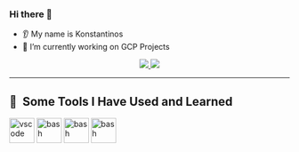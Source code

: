 ### Hi there 👋
* 👂 My name is Konstantinos
* 🔭 I’m currently working on GCP Projects

<div align="center">
  <a href="kopapatzimos@gmail.com">
    <img src="https://img.shields.io/badge/Gmail-333333?style=for-the-badge&logo=gmail&logoColor=red" />
  </a>
  <a href="https://linkedin.com/in/chijiokeokorji" target="_blank">
    <img src="https://img.shields.io/badge/LinkedIn-0077B5?style=for-the-badge&logo=linkedin&logoColor=white" target="https://www.linkedin.com/in/konstantinos-papatzimos/" />
  </a>
</div>

<hr>


<h2> 🚀 &nbsp;Some Tools I Have Used and Learned</h2>
<p align="left">
<img src="https://cdn.jsdelivr.net/gh/devicons/devicon/icons/vscode/vscode-original.svg" alt="vscode" width="45" height="45"/>
<img src="https://img.icons8.com/?size=100&id=l75OEUJkPAk4&format=png&color=000000" alt="bash" width="45" height="45"/>
<img src="https://img.icons8.com/?size=100&id=UFXRpPFebwa2&format=png&color=000000" alt="bash" width="45" height="45"/>
<img src="https://img.icons8.com/?size=100&id=n3QRpDA7KZ7P&format=png&color=000000" alt="bash" width="45" height="45"/>


</p>
